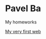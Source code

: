 

# Pavel Ba
My homeworks

[My very first web](https://senseye011.github.io/My%20first%20web/index.html "My very first web")
